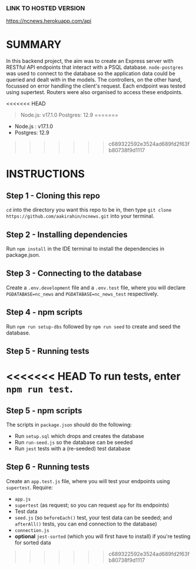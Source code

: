 ### LINK TO HOSTED VERSION

https://ncnews.herokuapp.com/api

# SUMMARY

In this backend project, the aim was to create an Express server with RESTful API endpoints that interact with a PSQL database. `node-postgres` was used to connect to the database so the application data could be queried and dealt with in the models. The controllers, on the other hand, focussed on error handling the client's request. Each endpoint was tested using supertest. Routers were also organised to access these endpoints.

<<<<<<< HEAD
> Node.js: v17.1.0
> Postgres: 12.9
=======
* Node.js : v17.1.0
* Postgres: 12.9
>>>>>>> c689322592e3524ad689fd2f63fb80738f9d1117

# INSTRUCTIONS

## Step 1 - Cloning this repo

`cd` into the directory you want this repo to be in, then type `git clone https://github.com/aakirahin/ncnews.git` into your terminal.

## Step 2 - Installing dependencies

Run `npm install` in the IDE terminal to install the dependencies in package.json.

## Step 3 - Connecting to the database

Create a `.env.development` file and a `.env.test` file, where you will declare `PGDATABASE=nc_news` and `PGDATABASE=nc_news_test` respectively.

## Step 4 - npm scripts

Run `npm run setup-dbs` followed by `npm run seed` to create and seed the database.

## Step 5 - Running tests

<<<<<<< HEAD
To run tests, enter `npm run test`.
=======
## Step 5 - npm scripts

The scripts in `package.json` should do the following:

- Run `setup.sql` which drops and creates the database
- Run `run-seed.js` so the database can be seeded
- Run `jest` tests with a (re-seeded) test database

## Step 6 - Running tests

Create an `app.test.js` file, where you will test your endpoints using `supertest`. Require:

- `app.js`
- `supertest` (as request; so you can request `app` for its endpoints)
- Test data
- `seed.js` (so `beforeEach()` test, your test data can be seeded; and `afterAll()` tests, you can end connection to the database)
- `connection.js`
- **optional** `jest-sorted` (which you will first have to install) if you're testing for sorted data
>>>>>>> c689322592e3524ad689fd2f63fb80738f9d1117
